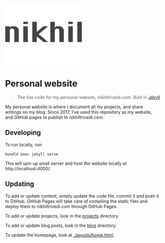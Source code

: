 ![nikhil trivedi](/images/logo@2x.png)

# Personal website
> The live code for my personal website, nikhiltrivedi.com. Built in [Jekyll](https://jekyllrb.com/)

My personal website is where I document all my projects, and share writings on my blog. Since 2017, I've used this repository as my website, and GitHub pages to publish to nikhiltrivedi.com.

## Developing

To run locally, run:

```shell
bundle exec jekyll serve
```
This will spin up small server and host the website locally at http://localhost:4000/.

## Updating

To add or update content, simply update the code file, commit it and push it to GitHub. GitHub Pages will take care of compiling the static files and deploy them to nikhiltrivedi.com through GitHub Pages.

To add or update projects, look in the [projects](projects) directory.

To add or update blog posts, look in the [blog](blog) directory.

To update the homepage, look at [_layouts/home.html](_layouts/home.html).